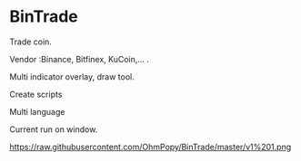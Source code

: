 # BinTrade
Trade coin. 

Vendor :Binance, Bitfinex, KuCoin,... . 

Multi indicator overlay, draw tool.

Create scripts

Multi language


Current run on window.


https://raw.githubusercontent.com/OhmPopy/BinTrade/master/v1%201.png
